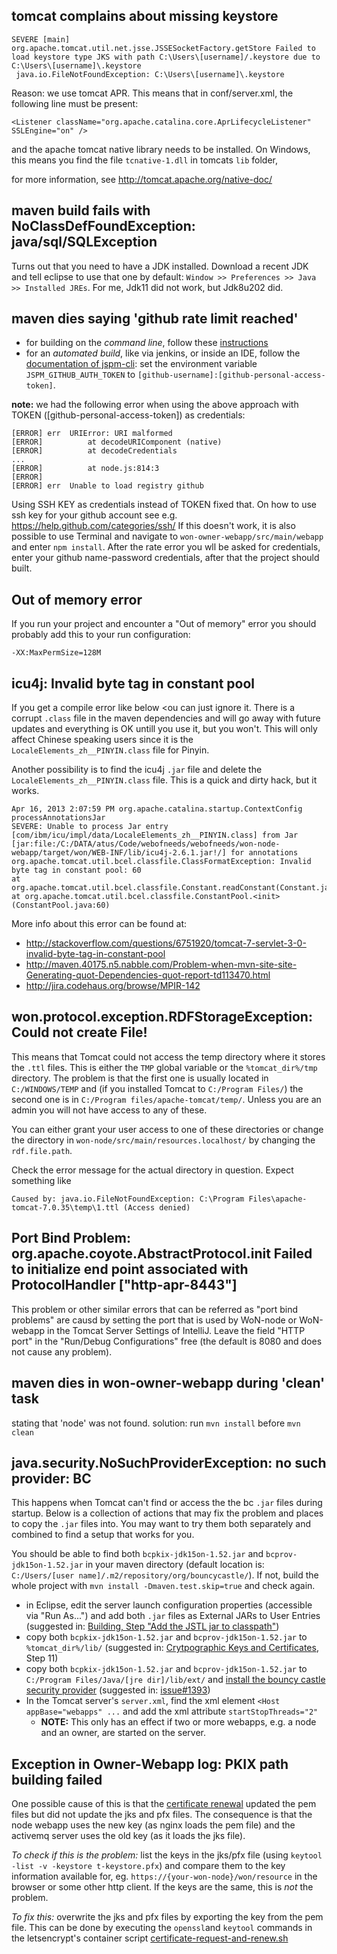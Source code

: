 ## tomcat complains about missing keystore

```
SEVERE [main] org.apache.tomcat.util.net.jsse.JSSESocketFactory.getStore Failed to load keystore type JKS with path C:\Users\[username]/.keystore due to C:\Users\[username]\.keystore
 java.io.FileNotFoundException: C:\Users\[username]\.keystore
```

Reason: we use tomcat APR. This means that in conf/server.xml, the following line must be present:

```
<Listener className="org.apache.catalina.core.AprLifecycleListener" SSLEngine="on" />
```

and the apache tomcat native library needs to be installed. On Windows, this means you find the file `tcnative-1.dll` in tomcats `lib` folder,

for more information, see http://tomcat.apache.org/native-doc/

## maven build fails with NoClassDefFoundException: java/sql/SQLException

Turns out that you need to have a JDK installed. Download a recent JDK and tell eclipse to use that one by default:
`Window >> Preferences >> Java >> Installed JREs`. For me, Jdk11 did not work, but Jdk8u202 did.

## maven dies saying 'github rate limit reached'

- for building on the _command line_, follow these [instructions](http://stackoverflow.com/questions/30995040/jspm-saying-github-rate-limit-reached-how-to-fix)
- for an _automated build_, like via jenkins, or inside an IDE, follow the [documentation of jspm-cli](https://github.com/jspm/jspm-cli/blob/master/docs/registries.md): set the environment variable `JSPM_GITHUB_AUTH_TOKEN` to `[github-username]:[github-personal-access-token]`.

**note:** we had the following error when using the above approach with TOKEN ([github-personal-access-token]) as credentials:

```
[ERROR] err  URIError: URI malformed
[ERROR]          at decodeURIComponent (native)
[ERROR]          at decodeCredentials
...
[ERROR]          at node.js:814:3
[ERROR]
[ERROR] err  Unable to load registry github
```

Using SSH KEY as credentials instead of TOKEN fixed that. On how to use ssh key for your github account see e.g. https://help.github.com/categories/ssh/ If this doesn't work, it is also possible to use Terminal and navigate to `won-owner-webapp/src/main/webapp` and enter `npm install`. After the rate error you wll be asked for credentials, enter your github name-password credentials, after that the project should built.

## Out of memory error

If you run your project and encounter a "Out of memory" error you should probably add this to your run configuration:

    -XX:MaxPermSize=128M

## icu4j: Invalid byte tag in constant pool

If you get a compile error like below <ou can just ignore it. There is a corrupt `.class` file in the maven dependencies and will go away with future updates and everything is OK untill you use it, but you won't. This will only affect Chinese speaking users since it is the `LocaleElements_zh__PINYIN.class` file for Pinyin.

Another possibility is to find the icu4j `.jar` file and delete the `LocaleElements_zh__PINYIN.class` file. This is a quick and dirty hack, but it works.

    Apr 16, 2013 2:07:59 PM org.apache.catalina.startup.ContextConfig processAnnotationsJar
    SEVERE: Unable to process Jar entry [com/ibm/icu/impl/data/LocaleElements_zh__PINYIN.class] from Jar [jar:file:/C:/DATA/atus/Code/webofneeds/webofneeds/won-node-webapp/target/won/WEB-INF/lib/icu4j-2.6.1.jar!/] for annotations
    org.apache.tomcat.util.bcel.classfile.ClassFormatException: Invalid byte tag in constant pool: 60
    at org.apache.tomcat.util.bcel.classfile.Constant.readConstant(Constant.java:133)
    at org.apache.tomcat.util.bcel.classfile.ConstantPool.<init>(ConstantPool.java:60)

More info about this error can be found at:

- http://stackoverflow.com/questions/6751920/tomcat-7-servlet-3-0-invalid-byte-tag-in-constant-pool
- http://maven.40175.n5.nabble.com/Problem-when-mvn-site-site-Generating-quot-Dependencies-quot-report-td113470.html
- http://jira.codehaus.org/browse/MPIR-142

## won.protocol.exception.RDFStorageException: Could not create File!

This means that Tomcat could not access the temp directory where it stores the `.ttl` files. This is either the `TMP` global variable or the `%tomcat_dir%/tmp` directory. The problem is that the first one is usually
located in `C:/WINDOWS/TEMP` and (if you installed Tomcat to `C:/Program Files/`) the second one is in `C:/Program files/apache-tomcat/temp/`. Unless you are an admin you will not have access to any of these.

You can either grant your user access to one of these directories or change the directory in `won-node/src/main/resources.localhost/` by changing the `rdf.file.path`.

Check the error message for the actual directory in question. Expect something like

```
Caused by: java.io.FileNotFoundException: C:\Program Files\apache-tomcat-7.0.35\temp\1.ttl (Access denied)
```

## Port Bind Problem: org.apache.coyote.AbstractProtocol.init Failed to initialize end point associated with ProtocolHandler ["http-apr-8443"]

This problem or other similar errors that can be referred as "port bind problems" are causd by setting the port that is used by WoN-node or WoN-webapp in the Tomcat Server Settings of IntelliJ. Leave the field "HTTP port" in the "Run/Debug Configurations" free (the default is 8080 and does not cause any problem).

## maven dies in won-owner-webapp during 'clean' task

stating that 'node' was not found.
solution: run `mvn install` before `mvn clean`

## java.security.NoSuchProviderException: no such provider: BC

This happens when Tomcat can't find or access the the bc `.jar` files during startup. Below is a collection of actions that may fix the problem and places to copy the `.jar` files into. You may want to try them both separately and combined to find a setup that works for you.

You should be able to find both `bcpkix-jdk15on-1.52.jar` and `bcprov-jdk15on-1.52.jar` in your maven directory (default location is: `C:/Users/[user name]/.m2/repository/org/bouncycastle/`). If not, build the whole project with `mvn install -Dmaven.test.skip=true` and check again.

- in Eclipse, edit the server launch configuration properties (accessible via "Run As...") and add both `.jar` files as External JARs to User Entries (suggested in: [Building, Step "Add the JSTL jar to classpath"](https://github.com/researchstudio-sat/webofneeds/blob/master/documentation/building.md#add-the-jstl-jar-to-classpath))
- copy both `bcpkix-jdk15on-1.52.jar` and `bcprov-jdk15on-1.52.jar` to `%tomcat_dir%/lib/` (suggested in: [Crytpographic Keys and Certificates](https://github.com/researchstudio-sat/webofneeds/blob/5dc0db3747c201a87d94621453b8b898a34e7fc4/documentation/installation-cryptographic-keys-and-certificates.md), Step 11)
- copy both `bcpkix-jdk15on-1.52.jar` and `bcprov-jdk15on-1.52.jar` to `C:/Program Files/Java/[jre dir]/lib/ext/` and [install the bouncy castle security provider](http://www.bouncycastle.org/wiki/display/JA1/Provider+Installation) (suggested in: [issue#1393](https://github.com/researchstudio-sat/webofneeds/issues/1393))
- In the Tomcat server's `server.xml`, find the xml element `<Host appBase="webapps" ...` and add the xml attribute `startStopThreads="2"`
  - **NOTE:** This only has an effect if two or more webapps, e.g. a node and an owner, are started on the server.

## Exception in Owner-Webapp log: PKIX path building failed

One possible cause of this is that the [certificate renewal](/documentation/letsencrypt#certificate-renewal) updated the pem files but did not update the jks and pfx files. The consequence is that the node webapp uses the new key (as nginx loads the pem file) and the activemq server uses the old key (as it loads the jks file).

_To check if this is the problem:_ list the keys in the jks/pfx file (using `keytool -list -v -keystore t-keystore.pfx`) and compare them to the key information available for, eg. `https://{your-won-node}/won/resource` in the browser or some other http client. If the keys are the same, this is _not_ the problem.

_To fix this:_ overwrite the jks and pfx files by exporting the key from the pem file. This can be done by executing the `openssl`and `keytool` commands in the letsencrypt's container script [certificate-request-and-renew.sh](/webofneeds/won-docker/image/letsencrypt/certificate-request-and-renew.sh)
